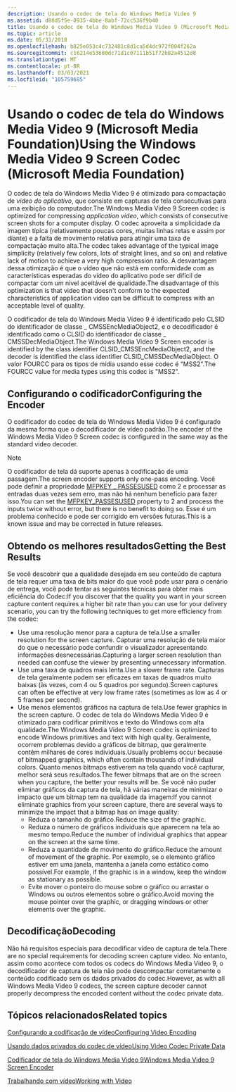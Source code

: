 ```yaml
---
description: Usando o codec de tela do Windows Media Video 9
ms.assetid: d88d5f5e-0935-4bbe-8abf-72cc536f9b40
title: Usando o codec de tela do Windows Media Video 9 (Microsoft Media Foundation)
ms.topic: article
ms.date: 05/31/2018
ms.openlocfilehash: b825e053c4c732481c8d1ca5d4dc972f804f262a
ms.sourcegitcommit: c16214e53680dc71d1c07111b51f72b82a4512d8
ms.translationtype: MT
ms.contentlocale: pt-BR
ms.lasthandoff: 03/03/2021
ms.locfileid: "105759685"
---
```

# <a name="using-the-windows-media-video-9-screen-codec-microsoft-media-foundation"></a><span data-ttu-id="89e70-103">Usando o codec de tela do Windows Media Video 9 (Microsoft Media Foundation)</span><span class="sxs-lookup"><span data-stu-id="89e70-103">Using the Windows Media Video 9 Screen Codec (Microsoft Media Foundation)</span></span>

<span data-ttu-id="89e70-104">O codec de tela do Windows Media Video 9 é otimizado para compactação de *vídeo do aplicativo*, que consiste em capturas de tela consecutivas para uma exibição do computador.</span><span class="sxs-lookup"><span data-stu-id="89e70-104">The Windows Media Video 9 Screen codec is optimized for compressing *application video*, which consists of consecutive screen shots for a computer display.</span></span> <span data-ttu-id="89e70-105">O codec aproveita a simplicidade da imagem típica (relativamente poucas cores, muitas linhas retas e assim por diante) e a falta de movimento relativa para atingir uma taxa de compactação muito alta.</span><span class="sxs-lookup"><span data-stu-id="89e70-105">The codec takes advantage of the typical image simplicity (relatively few colors, lots of straight lines, and so on) and relative lack of motion to achieve a very high compression ratio.</span></span> <span data-ttu-id="89e70-106">A desvantagem dessa otimização é que o vídeo que não está em conformidade com as características esperadas do vídeo do aplicativo pode ser difícil de compactar com um nível aceitável de qualidade.</span><span class="sxs-lookup"><span data-stu-id="89e70-106">The disadvantage of this optimization is that video that doesn't conform to the expected characteristics of application video can be difficult to compress with an acceptable level of quality.</span></span>

<span data-ttu-id="89e70-107">O codificador de tela do Windows Media Video 9 é identificado pelo CLSID do identificador de classe \_ CMSSEncMediaObject2, e o decodificador é identificado como o CLSID do identificador de classe \_ CMSSDecMediaObject.</span><span class="sxs-lookup"><span data-stu-id="89e70-107">The Windows Media Video 9 Screen encoder is identified by the class identifier CLSID\_CMSSEncMediaObject2, and the decoder is identified the class identifier CLSID\_CMSSDecMediaObject.</span></span> <span data-ttu-id="89e70-108">O valor FOURCC para os tipos de mídia usando esse codec é "MSS2".</span><span class="sxs-lookup"><span data-stu-id="89e70-108">The FOURCC value for media types using this codec is "MSS2".</span></span>

## <a name="configuring-the-encoder"></a><span data-ttu-id="89e70-109">Configurando o codificador</span><span class="sxs-lookup"><span data-stu-id="89e70-109">Configuring the Encoder</span></span>

<span data-ttu-id="89e70-110">O codificador do codec de tela do Windows Media Video 9 é configurado da mesma forma que o decodificador de vídeo padrão.</span><span class="sxs-lookup"><span data-stu-id="89e70-110">The encoder of the Windows Media Video 9 Screen codec is configured in the same way as the standard video decoder.</span></span>

> [!Note]  
> <span data-ttu-id="89e70-111">O codificador de tela dá suporte apenas à codificação de uma passagem.</span><span class="sxs-lookup"><span data-stu-id="89e70-111">The screen encoder supports only one-pass encoding.</span></span> <span data-ttu-id="89e70-112">Você pode definir a propriedade [MFPKEY \_ PASSESUSED](mfpkey-passesusedproperty.md) como 2 e processar as entradas duas vezes sem erro, mas não há nenhum benefício para fazer isso.</span><span class="sxs-lookup"><span data-stu-id="89e70-112">You can set the [MFPKEY\_PASSESUSED](mfpkey-passesusedproperty.md) property to 2 and process the inputs twice without error, but there is no benefit to doing so.</span></span> <span data-ttu-id="89e70-113">Esse é um problema conhecido e pode ser corrigido em versões futuras.</span><span class="sxs-lookup"><span data-stu-id="89e70-113">This is a known issue and may be corrected in future releases.</span></span>

 

## <a name="getting-the-best-results"></a><span data-ttu-id="89e70-114">Obtendo os melhores resultados</span><span class="sxs-lookup"><span data-stu-id="89e70-114">Getting the Best Results</span></span>

<span data-ttu-id="89e70-115">Se você descobrir que a qualidade desejada em seu conteúdo de captura de tela requer uma taxa de bits maior do que você pode usar para o cenário de entrega, você pode tentar as seguintes técnicas para obter mais eficiência do Codec:</span><span class="sxs-lookup"><span data-stu-id="89e70-115">If you discover that the quality you want in your screen capture content requires a higher bit rate than you can use for your delivery scenario, you can try the following techniques to get more efficiency from the codec:</span></span>

-   <span data-ttu-id="89e70-116">Use uma resolução menor para a captura de tela.</span><span class="sxs-lookup"><span data-stu-id="89e70-116">Use a smaller resolution for the screen capture.</span></span> <span data-ttu-id="89e70-117">Capturar uma resolução de tela maior do que o necessário pode confundir o visualizador apresentando informações desnecessárias.</span><span class="sxs-lookup"><span data-stu-id="89e70-117">Capturing a larger screen resolution than needed can confuse the viewer by presenting unnecessary information.</span></span>
-   <span data-ttu-id="89e70-118">Use uma taxa de quadros mais lenta.</span><span class="sxs-lookup"><span data-stu-id="89e70-118">Use a slower frame rate.</span></span> <span data-ttu-id="89e70-119">Capturas de tela geralmente podem ser eficazes em taxas de quadros muito baixas (às vezes, com 4 ou 5 quadros por segundo).</span><span class="sxs-lookup"><span data-stu-id="89e70-119">Screen captures can often be effective at very low frame rates (sometimes as low as 4 or 5 frames per second).</span></span>
-   <span data-ttu-id="89e70-120">Use menos elementos gráficos na captura de tela.</span><span class="sxs-lookup"><span data-stu-id="89e70-120">Use fewer graphics in the screen capture.</span></span> <span data-ttu-id="89e70-121">O codec de tela do Windows Media Video 9 é otimizado para codificar primitivos e texto do Windows com alta qualidade.</span><span class="sxs-lookup"><span data-stu-id="89e70-121">The Windows Media Video 9 Screen codec is optimized to encode Windows primitives and text with high quality.</span></span> <span data-ttu-id="89e70-122">Geralmente, ocorrem problemas devido a gráficos de bitmap, que geralmente contêm milhares de cores individuais.</span><span class="sxs-lookup"><span data-stu-id="89e70-122">Usually problems occur because of bitmapped graphics, which often contain thousands of individual colors.</span></span> <span data-ttu-id="89e70-123">Quanto menos bitmaps estiverem na tela quando você capturar, melhor será seus resultados.</span><span class="sxs-lookup"><span data-stu-id="89e70-123">The fewer bitmaps that are on the screen when you capture, the better your results will be.</span></span> <span data-ttu-id="89e70-124">Se você não puder eliminar gráficos da captura de tela, há várias maneiras de minimizar o impacto que um bitmap tem na qualidade da imagem:</span><span class="sxs-lookup"><span data-stu-id="89e70-124">If you cannot eliminate graphics from your screen capture, there are several ways to minimize the impact that a bitmap has on image quality:</span></span>
    -   <span data-ttu-id="89e70-125">Reduza o tamanho do gráfico.</span><span class="sxs-lookup"><span data-stu-id="89e70-125">Reduce the size of the graphic.</span></span>
    -   <span data-ttu-id="89e70-126">Reduza o número de gráficos individuais que aparecem na tela ao mesmo tempo.</span><span class="sxs-lookup"><span data-stu-id="89e70-126">Reduce the number of individual graphics that appear on the screen at the same time.</span></span>
    -   <span data-ttu-id="89e70-127">Reduza a quantidade de movimento do gráfico.</span><span class="sxs-lookup"><span data-stu-id="89e70-127">Reduce the amount of movement of the graphic.</span></span> <span data-ttu-id="89e70-128">Por exemplo, se o elemento gráfico estiver em uma janela, mantenha a janela como estático como possível.</span><span class="sxs-lookup"><span data-stu-id="89e70-128">For example, if the graphic is in a window, keep the window as stationary as possible.</span></span>
    -   <span data-ttu-id="89e70-129">Evite mover o ponteiro do mouse sobre o gráfico ou arrastar o Windows ou outros elementos sobre o gráfico.</span><span class="sxs-lookup"><span data-stu-id="89e70-129">Avoid moving the mouse pointer over the graphic, or dragging windows or other elements over the graphic.</span></span>

## <a name="decoding"></a><span data-ttu-id="89e70-130">Decodificação</span><span class="sxs-lookup"><span data-stu-id="89e70-130">Decoding</span></span>

<span data-ttu-id="89e70-131">Não há requisitos especiais para decodificar vídeo de captura de tela.</span><span class="sxs-lookup"><span data-stu-id="89e70-131">There are no special requirements for decoding screen capture video.</span></span> <span data-ttu-id="89e70-132">No entanto, assim como acontece com todos os codecs do Windows Media Video 9, o decodificador de captura de tela não pode descompactar corretamente o conteúdo codificado sem os dados privados do codec.</span><span class="sxs-lookup"><span data-stu-id="89e70-132">However, as with all Windows Media Video 9 codecs, the screen capture decoder cannot properly decompress the encoded content without the codec private data.</span></span>

## <a name="related-topics"></a><span data-ttu-id="89e70-133">Tópicos relacionados</span><span class="sxs-lookup"><span data-stu-id="89e70-133">Related topics</span></span>

<dl> <dt>

[<span data-ttu-id="89e70-134">Configurando a codificação de vídeo</span><span class="sxs-lookup"><span data-stu-id="89e70-134">Configuring Video Encoding</span></span>](configuringvideoencoding.md)
</dt> <dt>

[<span data-ttu-id="89e70-135">Usando dados privados do codec de vídeo</span><span class="sxs-lookup"><span data-stu-id="89e70-135">Using Video Codec Private Data</span></span>](usingvideocodecprivatedata.md)
</dt> <dt>

[<span data-ttu-id="89e70-136">Codificador de tela do Windows Media Video 9</span><span class="sxs-lookup"><span data-stu-id="89e70-136">Windows Media Video 9 Screen Encoder</span></span>](windowsmediavideo9screenencoder.md)
</dt> <dt>

[<span data-ttu-id="89e70-137">Trabalhando com vídeo</span><span class="sxs-lookup"><span data-stu-id="89e70-137">Working with Video</span></span>](workingwithvideo.md)
</dt> </dl>

 

 



